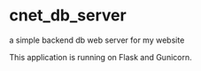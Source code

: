 # cnet_db_server
a simple backend db web server for my website

This application is running on Flask and Gunicorn.

